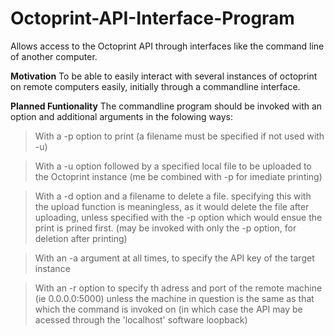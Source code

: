 # Octoprint-API-Interface-Program
Allows access to the Octoprint API through interfaces like the command line of another computer.

 **Motivation**
 To be able to easily interact with several instances of octoprint on remote computers easily, initially through a commandline interface.
 
 **Planned Funtionality**
 The commandline program should be invoked with an option and additional arguments in the folowing ways:
 > With a -p option to print (a filename must be specified if not used with -u)
 
 > With a -u option followed by a specified local file to be uploaded to the Octoprint instance (me be combined with -p for imediate printing)
 
 > With a -d option and a filename to delete a file. specifying this with the upload function is meaningless, as it would delete the file after uploading, unless specified with the -p option which would ensue the print is prined first. (may be invoked with only the -p option, for deletion after printing)
 
 > With an -a argument at all times, to specify the API key of the target instance
 
 > With an -r option to specify th adress and port of the remote machine (ie 0.0.0.0:5000) unless the machine in question is the same as that which the command is invoked on (in which case the API may be acessed through the 'localhost' software loopback)
